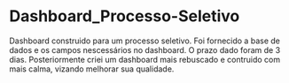 # Dashboard_Processo-Seletivo

Dashboard construido para um processo seletivo. Foi fornecido a base de dados e os campos nescessários no dashboard. O prazo dado foram de 3 dias. Posteriormente criei um dashboard mais rebuscado e contruido com mais calma, vizando melhorar sua qualidade.
